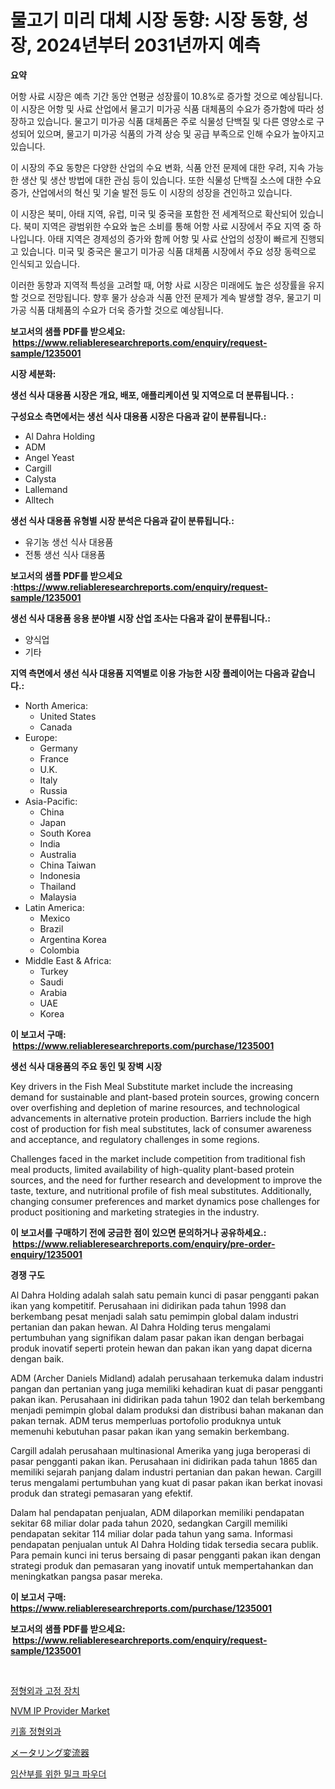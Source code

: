 <p><h1>물고기 미리 대체 시장 동향: 시장 동향, 성장, 2024년부터 2031년까지 예측</h1></p><p><strong>요약</strong></p>
<p><p>어항 사료 시장은 예측 기간 동안 연평균 성장률이 10.8%로 증가할 것으로 예상됩니다. 이 시장은 어항 및 사료 산업에서 물고기 미가공 식품 대체품의 수요가 증가함에 따라 성장하고 있습니다. 물고기 미가공 식품 대체품은 주로 식물성 단백질 및 다른 영양소로 구성되어 있으며, 물고기 미가공 식품의 가격 상승 및 공급 부족으로 인해 수요가 높아지고 있습니다.</p><p>이 시장의 주요 동향은 다양한 산업의 수요 변화, 식품 안전 문제에 대한 우려, 지속 가능한 생산 및 생산 방법에 대한 관심 등이 있습니다. 또한 식물성 단백질 소스에 대한 수요 증가, 산업에서의 혁신 및 기술 발전 등도 이 시장의 성장을 견인하고 있습니다.</p><p>이 시장은 북미, 아태 지역, 유럽, 미국 및 중국을 포함한 전 세계적으로 확산되어 있습니다. 북미 지역은 광범위한 수요와 높은 소비를 통해 어항 사료 시장에서 주요 지역 중 하나입니다. 아태 지역은 경제성의 증가와 함께 어항 및 사료 산업의 성장이 빠르게 진행되고 있습니다. 미국 및 중국은 물고기 미가공 식품 대체품 시장에서 주요 성장 동력으로 인식되고 있습니다.</p><p>이러한 동향과 지역적 특성을 고려할 때, 어항 사료 시장은 미래에도 높은 성장률을 유지할 것으로 전망됩니다. 향후 물가 상승과 식품 안전 문제가 계속 발생할 경우, 물고기 미가공 식품 대체품의 수요가 더욱 증가할 것으로 예상됩니다.</p></p>
<p><strong>보고서의 샘플 PDF를 받으세요: &nbsp;<a href="https://www.reliableresearchreports.com/enquiry/request-sample/1235001">https://www.reliableresearchreports.com/enquiry/request-sample/1235001</a></strong></p>
<p><strong>시장 세분화:</strong></p>
<p><strong> 생선 식사 대용품 시장은 개요, 배포, 애플리케이션 및 지역으로 더 분류됩니다. :</strong></p>
<p><strong>구성요소 측면에서는 생선 식사 대용품 시장은 다음과 같이 분류됩니다.:</strong></p>
<p><ul><li>Al Dahra Holding</li><li>ADM</li><li>Angel Yeast</li><li>Cargill</li><li>Calysta</li><li>Lallemand</li><li>Alltech</li></ul></p>
<p><strong> 생선 식사 대용품 유형별 시장 분석은 다음과 같이 분류됩니다.:</strong></p>
<p><ul><li>유기농 생선 식사 대용품</li><li>전통 생선 식사 대용품</li></ul></p>
<p><strong>보고서의 샘플 PDF를 받으세요 :<a href="https://www.reliableresearchreports.com/enquiry/request-sample/1235001">https://www.reliableresearchreports.com/enquiry/request-sample/1235001</a></strong></p>
<p><strong> 생선 식사 대용품 응용 분야별 시장 산업 조사는 다음과 같이 분류됩니다.:</strong></p>
<p><ul><li>양식업</li><li>기타</li></ul></p>
<p><strong>지역 측면에서 생선 식사 대용품 지역별로 이용 가능한 시장 플레이어는 다음과 같습니다.:</strong></p>
<p><ul>
    <li>
        North America:
        <ul>
            <li>United States</li>
            <li>Canada</li>
        </ul>
    </li>
    <li>
        Europe:
        <ul>
            <li>Germany</li>
            <li>France</li>
            <li>U.K.</li>
            <li>Italy</li>
            <li>Russia</li>
        </ul>
    </li>
    <li>
        Asia-Pacific:
        <ul>
            <li>China</li>
            <li>Japan</li>
            <li>South Korea</li>
            <li>India</li>
            <li>Australia</li>
            <li>China Taiwan</li>
            <li>Indonesia</li>
            <li>Thailand</li>
            <li>Malaysia</li>
        </ul>
    </li>
    <li>
        Latin America:
        <ul>
            <li>Mexico</li>
            <li>Brazil</li>
            <li>Argentina Korea</li>
            <li>Colombia</li>
        </ul>
    </li>
    <li>
        Middle East & Africa:
        <ul>
            <li>Turkey</li>
            <li>Saudi</li>
            <li>Arabia</li>
            <li>UAE</li>
            <li>Korea</li>
        </ul>
    </li>
    </ul></p>
<p><strong>이 보고서 구매: &nbsp;<a href="https://www.reliableresearchreports.com/purchase/1235001">https://www.reliableresearchreports.com/purchase/1235001</a></strong></p>
<p><strong>생선 식사 대용품의 주요 동인 및 장벽 시장</strong></p>
<p><p>Key drivers in the Fish Meal Substitute market include the increasing demand for sustainable and plant-based protein sources, growing concern over overfishing and depletion of marine resources, and technological advancements in alternative protein production. Barriers include the high cost of production for fish meal substitutes, lack of consumer awareness and acceptance, and regulatory challenges in some regions.</p><p>Challenges faced in the market include competition from traditional fish meal products, limited availability of high-quality plant-based protein sources, and the need for further research and development to improve the taste, texture, and nutritional profile of fish meal substitutes. Additionally, changing consumer preferences and market dynamics pose challenges for product positioning and marketing strategies in the industry.</p></p>
<p><strong>이 보고서를 구매하기 전에 궁금한 점이 있으면 문의하거나 공유하세요.: &nbsp;<a href="https://www.reliableresearchreports.com/enquiry/pre-order-enquiry/1235001">https://www.reliableresearchreports.com/enquiry/pre-order-enquiry/1235001</a></strong></p>
<p><strong>경쟁 구도</strong></p>
<p><p>Al Dahra Holding adalah salah satu pemain kunci di pasar pengganti pakan ikan yang kompetitif. Perusahaan ini didirikan pada tahun 1998 dan berkembang pesat menjadi salah satu pemimpin global dalam industri pertanian dan pakan hewan. Al Dahra Holding terus mengalami pertumbuhan yang signifikan dalam pasar pakan ikan dengan berbagai produk inovatif seperti protein hewan dan pakan ikan yang dapat dicerna dengan baik.</p><p>ADM (Archer Daniels Midland) adalah perusahaan terkemuka dalam industri pangan dan pertanian yang juga memiliki kehadiran kuat di pasar pengganti pakan ikan. Perusahaan ini didirikan pada tahun 1902 dan telah berkembang menjadi pemimpin global dalam produksi dan distribusi bahan makanan dan pakan ternak. ADM terus memperluas portofolio produknya untuk memenuhi kebutuhan pasar pakan ikan yang semakin berkembang.</p><p>Cargill adalah perusahaan multinasional Amerika yang juga beroperasi di pasar pengganti pakan ikan. Perusahaan ini didirikan pada tahun 1865 dan memiliki sejarah panjang dalam industri pertanian dan pakan hewan. Cargill terus mengalami pertumbuhan yang kuat di pasar pakan ikan berkat inovasi produk dan strategi pemasaran yang efektif.</p><p>Dalam hal pendapatan penjualan, ADM dilaporkan memiliki pendapatan sekitar 68 miliar dolar pada tahun 2020, sedangkan Cargill memiliki pendapatan sekitar 114 miliar dolar pada tahun yang sama. Informasi pendapatan penjualan untuk Al Dahra Holding tidak tersedia secara publik. Para pemain kunci ini terus bersaing di pasar pengganti pakan ikan dengan strategi produk dan pemasaran yang inovatif untuk mempertahankan dan meningkatkan pangsa pasar mereka.</p></p>
<p><strong>이 보고서 구매: &nbsp; <a href="https://www.reliableresearchreports.com/purchase/1235001">https://www.reliableresearchreports.com/purchase/1235001</a></strong></p>
<p><strong>보고서의 샘플 PDF를 받으세요: &nbsp;<a href="https://www.reliableresearchreports.com/enquiry/request-sample/1235001">https://www.reliableresearchreports.com/enquiry/request-sample/1235001</a></strong><strong></strong></p>
<p>&nbsp;</p>
<p><p><a href="https://github.com/lkwggful07722/Market-Research-Report-List-1/blob/main/927691211873.md">정형외과 고정 장치</a></p><p><a href="https://github.com/myacatherineblakecaczo9vcsw/Market-Research-Report-List-2/blob/main/nvm-ip-provider-market.md">NVM IP Provider Market</a></p><p><a href="https://medium.com/@whitneymurphy1982/%ED%82%A4%ED%99%80-%EC%A0%95%ED%98%95-%EC%99%B8%EA%B3%BC-%EC%8B%9C%EC%9E%A5-%EA%B7%9C%EB%AA%A8-%EC%8B%9C%EC%9E%A5-%EC%A0%84%EB%A7%9D-%EB%B0%8F-%EC%8B%9C%EC%9E%A5-%EC%98%88%EC%B8%A1-2024%EB%85%84%EB%B6%80%ED%84%B0-2031%EB%85%84-1ebc7f000173">키홀 정형외과</a></p><p><a href="https://github.com/ycmtqqhvk3273/Market-Research-Report-List-1/blob/main/613915412824.md">メータリング変流器</a></p><p><a href="https://github.com/ZacharyScthmitt4465/Market-Research-Report-List-1/blob/main/110618311874.md">임산부를 위한 밀크 파우더</a></p></p>
